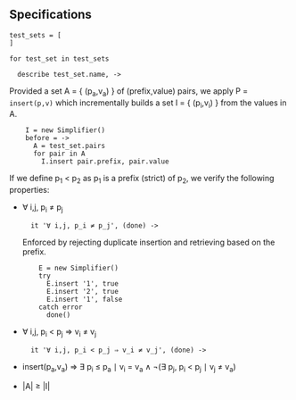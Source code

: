 Specifications
--------------

    test_sets = [
    ]

    for test_set in test_sets

      describe test_set.name, ->

Provided a set A = { (p<sub>a</sub>,v<sub>a</sub>) } of (prefix,value) pairs, we apply P = `insert(p,v)` which incrementally builds a set I = { (p<sub>i</sub>,v<sub>i</sub>) } from the values in A.

        I = new Simplifier()
        before = ->
          A = test_set.pairs
          for pair in A
            I.insert pair.prefix, pair.value

If we define p<sub>1</sub> < p<sub>2</sub> as p<sub>1</sub> is a prefix (strict) of p<sub>2</sub>,
we verify the following properties:

- ∀ i,j, p<sub>i</sub> ≠ p<sub>j</sub>

        it '∀ i,j, p_i ≠ p_j', (done) ->

  Enforced by rejecting duplicate insertion and retrieving based on the prefix.

          E = new Simplifier()
          try
            E.insert '1', true
            E.insert '2', true
            E.insert '1', false
          catch error
            done()

- ∀ i,j, p<sub>i</sub> < p<sub>j</sub> ⇒ v<sub>i</sub> ≠ v<sub>j</sub>

        it '∀ i,j, p_i < p_j ⇒ v_i ≠ v_j', (done) ->

- insert(p<sub>a</sub>,v<sub>a</sub>) ⇒ ∃ p<sub>i</sub> ≤ p<sub>a</sub> ∣ v<sub>i</sub> = v<sub>a</sub> ∧ ¬(∃ p<sub>j</sub>, p<sub>i</sub> < p<sub>j</sub> ∣ v<sub>j</sub> ≠ v<sub>a</sub>)

- |A| ≥ |I|

